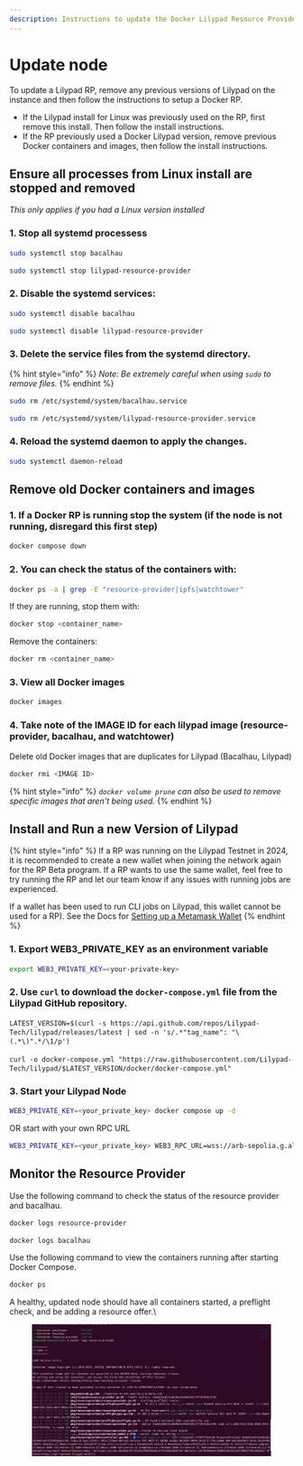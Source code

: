 ```yaml
---
description: Instructions to update the Docker Lilypad Resource Provider (RP)
---
```


# Update node

To update a Lilypad RP, remove any previous versions of Lilypad on the instance and then follow the instructions to setup a Docker RP.

* If the Lilypad install for Linux was previously used on the RP, first remove this install. Then follow the install instructions.
* If the RP previously used a Docker Lilypad version, remove previous Docker containers and images, then follow the install instructions.

## Ensure all processes from Linux install are stopped and removed

_This only applies if you had a Linux version installed_

### 1. Stop all systemd processess

```bash
sudo systemctl stop bacalhau
```

```bash
sudo systemctl stop lilypad-resource-provider
```

### 2. Disable the systemd services:

```bash
sudo systemctl disable bacalhau
```

```bash
sudo systemctl disable lilypad-resource-provider
```

### 3. Delete the service files from the systemd directory.

{% hint style="info" %}
_Note: Be extremely careful when using `sudo` to remove files._
{% endhint %}

```bash
sudo rm /etc/systemd/system/bacalhau.service
```

```bash
sudo rm /etc/systemd/system/lilypad-resource-provider.service
```

### 4. Reload the systemd daemon to apply the changes.

```bash
sudo systemctl daemon-reload
```

## Remove old Docker containers and images <a href="#update-lilypad-version-for-docker-rp" id="update-lilypad-version-for-docker-rp"></a>

### 1. If a Docker RP is running stop the system (if the node is not running, disregard this first step)

```bash
docker compose down
```

### 2. You can check the status of the containers with:

```bash
docker ps -a | grep -E "resource-provider|ipfs|watchtower"
```

If they are running, stop them with:

```bash
docker stop <container_name>
```

&#x20;Remove the containers:

```bash
docker rm <container_name>
```

### 3. View all Docker images

```bash
docker images
```

### 4. Take note of the IMAGE ID for each lilypad image (resource-provider, bacalhau, and watchtower)&#x20;

Delete old Docker images that are duplicates for Lilypad (Bacalhau, Lilypad)

```bash
docker rmi <IMAGE ID>  
```

{% hint style="info" %}
&#x20;_`docker volume prune` can also be used to remove specific images that aren't being used._
{% endhint %}

## Install and Run a new Version of Lilypad

{% hint style="info" %}
If a RP was running on the Lilypad Testnet in 2024, it is recommended to create a new wallet when joining the network again for the RP Beta program. If a RP wants to use the same wallet, feel free to try running the RP and let our team know if any issues with running jobs are experienced.

If a wallet has been used to run CLI jobs on Lilypad, this wallet cannot be used for a RP). See the Docs for [Setting up a Metamask Wallet](../getting-started/setting-up-your-wallet.md)
{% endhint %}

### 1. Export WEB3\_PRIVATE\_KEY as an environment variable

```bash
export WEB3_PRIVATE_KEY=<your-private-key>
```

### 2. Use `curl` to download the `docker-compose.yml` file from the Lilypad GitHub repository.

```
LATEST_VERSION=$(curl -s https://api.github.com/repos/Lilypad-Tech/lilypad/releases/latest | sed -n 's/.*"tag_name": "\(.*\)".*/\1/p')

curl -o docker-compose.yml "https://raw.githubusercontent.com/Lilypad-Tech/lilypad/$LATEST_VERSION/docker/docker-compose.yml"
```

### 3. Start your Lilypad Node

```bash
WEB3_PRIVATE_KEY=<your_private_key> docker compose up -d
```

OR start with your own RPC URL

```bash
WEB3_PRIVATE_KEY=<your_private_key> WEB3_RPC_URL=wss://arb-sepolia.g.alchemy.com/v2/your-alchemy-id docker compose up -d
```

## Monitor the Resource Provider <a href="#id-5.-monitor-your-node" id="id-5.-monitor-your-node"></a>

Use the following command to check the status of the resource provider and bacalhau.

```bash
docker logs resource-provider
```

```bash
docker logs bacalhau
```

Use the following command to view the containers running after starting Docker Compose.

```bash
docker ps
```

A healthy, updated node should have all containers started, a preflight check, and be adding a resource offer.\


<figure><img src="../.gitbook/assets/Screenshot from 2025-02-19 09-40-43.png" alt=""><figcaption></figcaption></figure>

